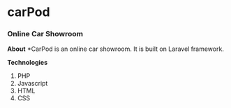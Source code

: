 # carPod
### Online Car Showroom

**About**
*CarPod is an online car showroom. It is built on Laravel framework.

**Technologies**
1. PHP
2. Javascript
3. HTML
4. CSS
